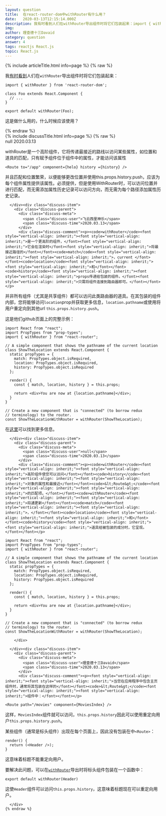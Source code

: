 ```yaml
---
layout: question
title:  在react-router-dom中withRouter有什么用？
date:   2020-03-13T12:15:14.000Z
description: 我有时看到人们在withRouter导出组件时将它们包装起来：import { withRouter } from 'react-router-do...
img: 
author: 理查德十三Davaid
category: question
answer: 4
tags: reactjs React.js
topic: React.js
---
```

<div class="article-root">
  <div class="article">
    {% include articleTitle.html info=page %}
    {% raw %}
    <div class="article-content"><p><font style="vertical-align: inherit;"><font style="vertical-align: inherit;">
我</font></font><a href="https://github.com/lore/www.lorejs.org/blob/41f9b34a67cb676984daf0cda4126a6bf4e14fcd/src/pages/cli/lore-generate-component/options/router.js" rel="noreferrer"><font style="vertical-align: inherit;"><font style="vertical-align: inherit;">有时看到</font></font></a><font style="vertical-align: inherit;"><font style="vertical-align: inherit;">人们在</font></font><code>withRouter</code><font style="vertical-align: inherit;"><font style="vertical-align: inherit;">导出</font><font style="vertical-align: inherit;">组件</font><font style="vertical-align: inherit;">时将它们</font><font style="vertical-align: inherit;">包装</font><font style="vertical-align: inherit;">起来：</font></font></p>

<pre class="lang-js prettyprint-override"><code>import { withRouter } from 'react-router-dom';<font></font>
<font></font>
class Foo extends React.Component {<font></font>
  // ...<font></font>
}<font></font>
<font></font>
export default withRouter(Foo);<font></font>
</code></pre>

<p><font style="vertical-align: inherit;"><font style="vertical-align: inherit;">这是做什么用的，什么时候应该使用？</font></font></p></div>
    {% endraw %}
  </div>

  <div class="discuss-wrapper">
    {% include discussTitle.html info=page %}
    {% raw %}
    <div class="discuss-item">
        <div class="discuss-parent">
          <div class="discuss-meta">
            <span class="discuss-user">null</span>
            <span class="discuss-time">2020.03.13</span>
          </div>
          <div class="discuss-comment"><p><font style="vertical-align: inherit;"><font style="vertical-align: inherit;">withRouter是一个高阶组件，它将传递最接近的路线以访问某些属性，如位置和道具的匹配，只有赋予组件位于组件中的属性，才能访问该属性 </font></font></p>

<pre><code>&lt;Route to="/app" component={helo} history ={history} /&gt;
</code></pre>

<p><font style="vertical-align: inherit;"><font style="vertical-align: inherit;">并且匹配和位置繁荣，以便能够更改位置并使用this.props.history.push，应该为每个组件属性提供该属性。必须提供，但是使用WithRouter时，可以访问位置并进行匹配，而无需添加属性历史记录可以访问方向，而无需为每个路径添加属性历史记录。</font></font></p></div>
        </div>
        
      </div><div class="discuss-item">
        <div class="discuss-parent">
          <div class="discuss-meta">
            <span class="discuss-user">飞云西里神乐</span>
            <span class="discuss-time">2020.03.13</span>
          </div>
          <div class="discuss-comment"><p><code>withRouter</code><font style="vertical-align: inherit;"><font style="vertical-align: inherit;">是一个更高阶的组件，</font><font style="vertical-align: inherit;">它会在渲染时</font><font style="vertical-align: inherit;">将最接近路径的</font></font><code>match</code><font style="vertical-align: inherit;"><font style="vertical-align: inherit;">，current </font></font><code>location</code><font style="vertical-align: inherit;"><font style="vertical-align: inherit;">和</font></font><code>history</code><font style="vertical-align: inherit;"><font style="vertical-align: inherit;">props传递给包装的组件。</font><font style="vertical-align: inherit;">只需将组件连接到路由器即可。</font></font></p>

<p><font style="vertical-align: inherit;"><font style="vertical-align: inherit;">并非所有组件（尤其是共享组件）都可以访问此类路由器的道具。</font><font style="vertical-align: inherit;">在其包装的组件内部，您将能够访问</font></font><code>location</code><font style="vertical-align: inherit;"><font style="vertical-align: inherit;">prop并获取更多信息，</font></font><code>location.pathname</code><font style="vertical-align: inherit;"><font style="vertical-align: inherit;">或使用将用户重定向到其他url </font></font><code>this.props.history.push</code><font style="vertical-align: inherit;"><font style="vertical-align: inherit;">。</font></font></p>

<p><font style="vertical-align: inherit;"><font style="vertical-align: inherit;">这是他们github页面上的完整示例： </font></font></p>

<pre><code>import React from "react";<font></font>
import PropTypes from "prop-types";<font></font>
import { withRouter } from "react-router";<font></font>
<font></font>
// A simple component that shows the pathname of the current location<font></font>
class ShowTheLocation extends React.Component {<font></font>
  static propTypes = {<font></font>
    match: PropTypes.object.isRequired,<font></font>
    location: PropTypes.object.isRequired,<font></font>
    history: PropTypes.object.isRequired<font></font>
  };<font></font>
<font></font>
  render() {<font></font>
    const { match, location, history } = this.props;<font></font>
<font></font>
    return &lt;div&gt;You are now at {location.pathname}&lt;/div&gt;;<font></font>
  }<font></font>
}<font></font>
<font></font>
// Create a new component that is "connected" (to borrow redux<font></font>
// terminology) to the router.<font></font>
const ShowTheLocationWithRouter = withRouter(ShowTheLocation);<font></font>
</code></pre>

<p><font style="vertical-align: inherit;"><font style="vertical-align: inherit;">在</font></font><a href="https://github.com/ReactTraining/react-router/blob/e634f0bad7796d128a4c4e2c4678487dd7256be2/packages/react-router/docs/api/withRouter.md" rel="noreferrer"><font style="vertical-align: inherit;"><font style="vertical-align: inherit;">这里</font></font></a><font style="vertical-align: inherit;"><font style="vertical-align: inherit;">可以找到更多信息</font><font style="vertical-align: inherit;">。</font></font></p></div>
        </div>
        
      </div><div class="discuss-item">
        <div class="discuss-parent">
          <div class="discuss-meta">
            <span class="discuss-user">null</span>
            <span class="discuss-time">2020.03.13</span>
          </div>
          <div class="discuss-comment"><p><code>withRouter</code><font style="vertical-align: inherit;"><font style="vertical-align: inherit;">高阶组件使您可以访问</font></font><code>history</code><font style="vertical-align: inherit;"><font style="vertical-align: inherit;">对象的属性和最接近</font></font><code>&lt;Route&gt;</code><font style="vertical-align: inherit;"><font style="vertical-align: inherit;">的匹配项。</font></font><code>withRouter</code><font style="vertical-align: inherit;"><font style="vertical-align: inherit;">将通更新</font></font><code>match</code><font style="vertical-align: inherit;"><font style="vertical-align: inherit;">，</font></font><code>location</code><font style="vertical-align: inherit;"><font style="vertical-align: inherit;">和</font></font><code>history</code><font style="vertical-align: inherit;"><font style="vertical-align: inherit;">道具给被包装的成分时，它呈现。</font></font></p>

<pre class="lang-js prettyprint-override"><code>import React from "react";<font></font>
import PropTypes from "prop-types";<font></font>
import { withRouter } from "react-router";<font></font>
<font></font>
// A simple component that shows the pathname of the current location<font></font>
class ShowTheLocation extends React.Component {<font></font>
  static propTypes = {<font></font>
    match: PropTypes.object.isRequired,<font></font>
    location: PropTypes.object.isRequired,<font></font>
    history: PropTypes.object.isRequired<font></font>
  };<font></font>
<font></font>
  render() {<font></font>
    const { match, location, history } = this.props;<font></font>
<font></font>
    return &lt;div&gt;You are now at {location.pathname}&lt;/div&gt;;<font></font>
  }<font></font>
}<font></font>
<font></font>
// Create a new component that is "connected" (to borrow redux<font></font>
// terminology) to the router.<font></font>
const ShowTheLocationWithRouter = withRouter(ShowTheLocation);<font></font>
</code></pre></div>
        </div>
        
      </div><div class="discuss-item">
        <div class="discuss-parent">
          <div class="discuss-meta">
            <span class="discuss-user">理查德十三Davaid</span>
            <span class="discuss-time">2020.03.13</span>
          </div>
          <div class="discuss-comment"><p><font style="vertical-align: inherit;"><font style="vertical-align: inherit;">当您在应用程序中包含主页组件时，通常将其包装在这样的</font></font><code>&lt;Route&gt;</code><font style="vertical-align: inherit;"><font style="vertical-align: inherit;">组件中：</font></font></p>

<pre><code>&lt;Route path="/movies" component={MoviesIndex} /&gt;
</code></pre>

<p><font style="vertical-align: inherit;"><font style="vertical-align: inherit;">这样，</font></font><code>MoviesIndex</code><font style="vertical-align: inherit;"><font style="vertical-align: inherit;">组件就可以访问，</font></font><code>this.props.history</code><font style="vertical-align: inherit;"><font style="vertical-align: inherit;">因此可以使用重定向用户</font></font><code>this.props.history.push</code><font style="vertical-align: inherit;"><font style="vertical-align: inherit;">。</font></font></p>

<p><font style="vertical-align: inherit;"><font style="vertical-align: inherit;">某些组件（通常是标头组件）出现在每个页面上，因此没有包装在中</font></font><code>&lt;Route&gt;</code><font style="vertical-align: inherit;"><font style="vertical-align: inherit;">：</font></font></p>

<pre><code>render() {<font></font>
  return (&lt;Header /&gt;);<font></font>
}<font></font>
</code></pre>

<p><font style="vertical-align: inherit;"><font style="vertical-align: inherit;">这意味着标题不能重定向用户。</font></font></p>

<p><font style="vertical-align: inherit;"><font style="vertical-align: inherit;">要解决此问题，可以在</font></font><a href="https://github.com/ReactTraining/react-router/blob/master/packages/react-router/docs/api/withRouter.md" rel="noreferrer"><code>withRouter</code></a><font style="vertical-align: inherit;"><font style="vertical-align: inherit;">导出时</font><font style="vertical-align: inherit;">将标头组件包装在一个</font><font style="vertical-align: inherit;">函数中：</font></font></p>

<pre><code>export default withRouter(Header)
</code></pre>

<p><font style="vertical-align: inherit;"><font style="vertical-align: inherit;">这使</font></font><code>Header</code><font style="vertical-align: inherit;"><font style="vertical-align: inherit;">组件可以访问</font></font><code>this.props.history</code><font style="vertical-align: inherit;"><font style="vertical-align: inherit;">，这意味着标题现在可以重定向用户。</font></font></p></div>
        </div>
        
      </div>
    {% endraw %}
  </div>
<div>
